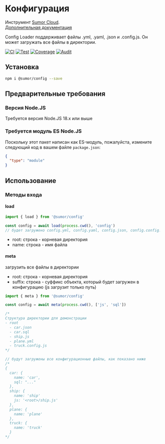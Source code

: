# Конфигурация

Инструмент [Sumor Cloud](https://sumor.cloud).  
[Дополнительная документация](https://sumor.cloud/config)

Config Loader поддерживает файлы .yml, .yaml, .json и .config.js. Он может загружать все файлы в директории.

[![CI](https://github.com/sumor-cloud/config/actions/workflows/ci.yml/badge.svg)](https://github.com/sumor-cloud/config/actions/workflows/ci.yml)
[![Test](https://github.com/sumor-cloud/config/actions/workflows/ut.yml/badge.svg)](https://github.com/sumor-cloud/config/actions/workflows/ut.yml)
[![Coverage](https://github.com/sumor-cloud/config/actions/workflows/coverage.yml/badge.svg)](https://github.com/sumor-cloud/config/actions/workflows/coverage.yml)
[![Audit](https://github.com/sumor-cloud/config/actions/workflows/audit.yml/badge.svg)](https://github.com/sumor-cloud/config/actions/workflows/audit.yml)

## Установка

```bash
npm i @sumor/config --save
```

## Предварительные требования

### Версия Node.JS

Требуется версия Node.JS 18.x или выше

### Требуется модуль ES Node.JS

Поскольку этот пакет написан как ES-модуль,
пожалуйста, измените следующий код в вашем файле `package.json`:

```json
{
  "type": "module"
}
```

## Использование

### Методы входа

#### load

```js
import { load } from '@sumor/config'

const config = await load(process.cwd(), 'config')
// будет загружено config.yml, config.yaml, config.json, config.config.js
```

- root: строка - корневая директория
- name: строка - имя файла

#### meta

загрузить все файлы в директории

- root: строка - корневая директория
- suffix: строка - суффикс объекта, который будет загружен в конфигурацию (js загрузит только путь)

```js
import { meta } from '@sumor/config'

const config = await meta(process.cwd(), ['js', 'sql'])

/*
Структура директории для демонстрации
- root
  - car.json
  - car.sql
  - ship.js
  - plane.yml
  - truck.config.js
*/

// будут загружены все конфигурационные файлы, как показано ниже
/*
{
  car: {
    name: 'car',
    sql: "..."
  },
  ship: {
    name: 'ship'
    js: '<root>/ship.js'
  },
  plane: {
    name: 'plane'
  },
  truck: {
    name: 'truck'
  }
*/
```
